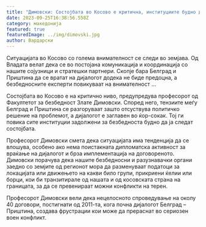 ```yaml
---
title: "Димовски: Состојбата во Косово е критична, институциите будно да ја следат"
date: 2023-09-25T16:38:56.558Z
category: македонија
featured: true
featuredImage: ../img/dimovski.jpg
author: Вардарски
---
```

<!--StartFragment-->

Ситуацијата во Косово со голема внимателност се следи во земјава. Од Владата велат дека се во постојана комуникација и координација со нашите сојузници и стратешки партнери. Скопје бара Белград и Приштина да се вратат на дијалогот додека не биде предоцна, а безбедносните експерти повикуваат на внимателност …



<!--EndFragment--><!--StartFragment-->

Состојбата во Косово е на критично ниво, предупредува професорот од Факултетот за безбедност Злате Димовски. Според него, тензиите меѓу Белград и Приштина се разгоруваат зашто отсуствува политичко решение на проблемот, а дијалогот е заглавен во ќор-сокак. Тој ги повика сите институции задолжени за безбедноста будно да ја следат состојбата.

Професорот Димовски смета дека ситуацијата има тенденција да се влошува, особено ако нема поистакната дипломатска активност за враќање на дијалогот и брза имплементација на договореното. Димовски порачува дека нашите безбедносни и разузнавачки органи заедно со земјите од регионот мора да разменуваат податоци за локацијата или движењето на какви било групи, прикриени ќелии или борци, кои би транзитирале од нашата и од косовската страна на границата, за да се превенираат можни конфликти на терен.

Професорот Димовски вели дека нецелосното спроведување на околу 40 договори, постигнати од 2011-та, кога почна дијалогот Белград – Приштина, создава фрустрации кои може да прераснат во сериозен воен конфликт.

<!--EndFragment-->
